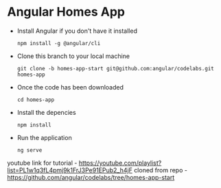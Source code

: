 # Angular Homes App
- Install Angular if you don't have it installed

  `npm install -g @angular/cli`

- Clone this branch to your local machine

  `git clone -b homes-app-start git@github.com:angular/codelabs.git homes-app`

- Once the code has been downloaded

  `cd homes-app`

- Install the depencies

  `npm install` 

- Run the application 

  `ng serve`

youtube link for tutorial -  https://youtube.com/playlist?list=PL1w1q3fL4pmj9k1FrJ3Pe91EPub2_h4jF
cloned from repo - https://github.com/angular/codelabs/tree/homes-app-start
